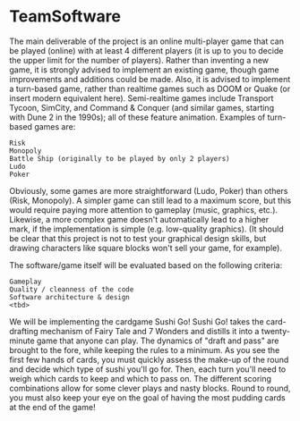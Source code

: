 # TeamSoftware
The main deliverable of the project is an online multi-player game that can be played (online) with at least 4 different players (it is up to you to decide the upper limit for the number of players). Rather than inventing a new game, it is strongly advised to implement an existing game, though game improvements and additions could be made. Also, it is advised to implement a turn-based game, rather than realtime games such as DOOM or Quake (or insert modern equivalent here). Semi-realtime games include Transport Tycoon, SimCity, and Command & Conquer (and similar games, starting with Dune 2 in the 1990s); all of these feature animation. Examples of turn-based games are:

    Risk
    Monopoly
    Battle Ship (originally to be played by only 2 players)
    Ludo
    Poker


Obviously, some games are more straightforward (Ludo, Poker) than others (Risk, Monopoly). A simpler game can still lead to a maximum score, but this would require paying more attention to gameplay (music, graphics, etc.). Likewise, a more complex game doesn't automatically lead to a higher mark, if the implementation is simple (e.g. low-quality graphics). (It should be clear that this project is not to test your graphical design skills, but drawing characters like square blocks won't sell your game, for example).

The software/game itself will be evaluated based on the following criteria:

    Gameplay
    Quality / cleanness of the code
    Software architecture & design
    <tbd>


We will be implementing the cardgame Sushi Go!
Sushi Go! takes the card-drafting mechanism of Fairy Tale and 7 Wonders and distills it into a twenty-minute game that anyone can play. The dynamics of "draft and pass" are brought to the fore, while keeping the rules to a minimum. As you see the first few hands of cards, you must quickly assess the make-up of the round and decide which type of sushi you'll go for. Then, each turn you'll need to weigh which cards to keep and which to pass on. The different scoring combinations allow for some clever plays and nasty blocks. Round to round, you must also keep your eye on the goal of having the most pudding cards at the end of the game!
